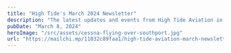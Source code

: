 ```yaml
---
title: "High Tide's March 2024 Newsletter"
description: "The latest updates and events from High Tide Aviation in March 2024."
pubDate: "March 8, 2024"
heroImage: "/src/assets/cessna-flying-over-southport.jpg"
url: "https://mailchi.mp/11032c89faa1/high-tide-aviation-march-newsletter"
---
```

